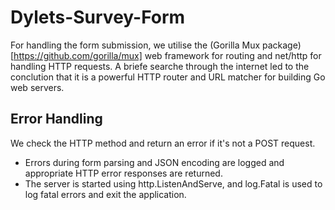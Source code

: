 # Dylets-Survey-Form


For handling the form submission, we utilise the (Gorilla Mux package)[https://github.com/gorilla/mux] web framework for routing and net/http for handling HTTP requests. A briefe searche through the internet led to the conclution that it is a powerful HTTP router and URL matcher for building Go web servers.

## Error Handling

We check the HTTP method and return an error if it's not a POST request.
* Errors during form parsing and JSON encoding are logged and appropriate HTTP error responses are returned.
* The server is started using http.ListenAndServe, and log.Fatal is used to log fatal errors and exit the application.